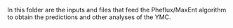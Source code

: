 In this folder are the inputs and files that feed the Pheflux/MaxEnt algorithm to obtain the predictions and other analyses of the YMC.
